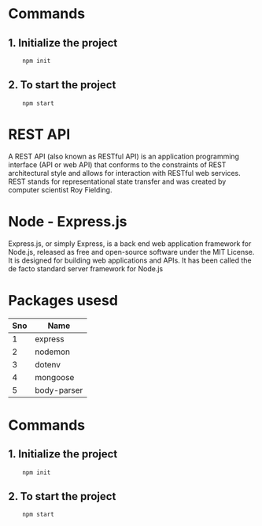 # Commands

## 1. Initialize the project

```
    npm init
```

## 2. To start the project

```
    npm start
```

# REST API

A REST API (also known as RESTful API) is an application programming interface (API or web API) that conforms to the constraints of REST architectural style and allows for interaction with RESTful web services. REST stands for representational state transfer and was created by computer scientist Roy Fielding.

# Node - Express.js

Express.js, or simply Express, is a back end web application framework for Node.js, released as free and open-source software under the MIT License. It is designed for building web applications and APIs. It has been called the de facto standard server framework for Node.js

# Packages usesd

| Sno | Name        |
| --- | ----------- |
| 1   | express     |
| 2   | nodemon     |
| 3   | dotenv      |
| 4   | mongoose    |
| 5   | body-parser |

# Commands

## 1. Initialize the project

```
    npm init
```

## 2. To start the project

```
    npm start
```
